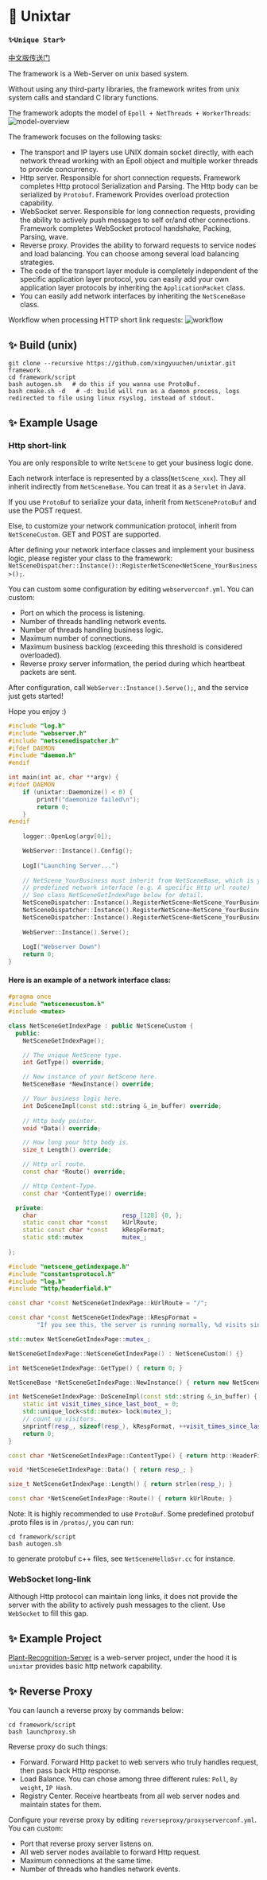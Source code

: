 # 🌟 Unixtar

### `✨Unique Star✨`

[中文版传送门](README_zh.md)

The framework is a Web-Server on unix based system.

Without using any third-party libraries, the framework writes from unix system calls and standard C library functions.

The framework adopts the model of `Epoll + NetThreads + WorkerThreads`:
![model-overview](http://49.235.29.121/file/docs/images/model-overview.png)

[comment]: <> (![model-overview]&#40;docs/images/model-overview.png&#41;)


The framework focuses on the following tasks:
* The transport and IP layers use UNIX domain socket directly, with each network thread working with an Epoll object and multiple worker threads to provide concurrency.
* Http server. Responsible for short connection requests. Framework completes Http protocol Serialization and Parsing. The Http body can be serialized by `Protobuf`. Framework Provides overload protection capability.
* WebSocket server. Responsible for long connection requests, providing the ability to actively push messages to self or/and other connections. Framework completes WebSocket protocol handshake, Packing, Parsing, wave.
* Reverse proxy. Provides the ability to forward requests to service nodes and load balancing. You can choose among several load balancing strategies.
* The code of the transport layer module is completely independent of the specific application layer protocol, you can easily add your own application layer protocols by inheriting the `ApplicationPacket` class.
* You can easily add network interfaces by inheriting the `NetSceneBase` class.

Workflow when processing HTTP short link requests:
![workflow](http://49.235.29.121:5002/file/docs/images/how-model-run.png)

[comment]: <> (![workflow]&#40;docs/images/how-model-run.png&#41;)



## ✨ Build (unix)
```shell
git clone --recursive https://github.com/xingyuuchen/unixtar.git framework
cd framework/script
bash autogen.sh   # do this if you wanna use ProtoBuf.
bash cmake.sh -d   # -d: build will run as a daemon process, logs redirected to file using linux rsyslog, instead of stdout.
```

## ✨ Example Usage
### Http short-link
You are only responsible to write `NetScene` to get your business logic done.

Each network interface is represented by a class(`NetScene_xxx`). They all inherit indirectly from `NetSceneBase`. You can treat it as a `Servlet` in Java.

If you use `ProtoBuf` to serialize your data, inherit from `NetSceneProtoBuf` and use the POST request.

Else, to customize your network communication protocol, inherit from `NetSceneCustom`. GET and POST are supported.

After defining your network interface classes and implement your business logic, please register your class to the framework: `NetSceneDispatcher::Instance()::RegisterNetScene<NetScene_YourBusiness>();`.

You can custom some configuration by editing `webserverconf.yml`. You can custom:
* Port on which the process is listening.
* Number of threads handling network events.
* Number of threads handling business logic.
* Maximum number of connections.
* Maximum business backlog (exceeding this threshold is considered overloaded).
* Reverse proxy server information, the period during which heartbeat packets are sent.

After configuration, call `WebServer::Instance().Serve();`, and the service just gets started!

Hope you enjoy :)

```c++
#include "log.h"
#include "webserver.h"
#include "netscenedispatcher.h"
#ifdef DAEMON
#include "daemon.h"
#endif

int main(int ac, char **argv) {
#ifdef DAEMON
    if (unixtar::Daemonize() < 0) {
        printf("daemonize failed\n");
        return 0;
    }
#endif
    
    logger::OpenLog(argv[0]);

    WebServer::Instance().Config();
    
    LogI("Launching Server...")
    
    // NetScene_YourBusiness must inherit from NetSceneBase, which is your
    // predefined network interface (e.g. A specific Http url route)
    // See class NetSceneGetIndexPage below for detail.
    NetSceneDispatcher::Instance().RegisterNetScene<NetScene_YourBusiness>();
    NetSceneDispatcher::Instance().RegisterNetScene<NetScene_YourBusiness1>();
    NetSceneDispatcher::Instance().RegisterNetScene<NetScene_YourBusiness2>();
    
    WebServer::Instance().Serve();
    
    LogI("Webserver Down")
    return 0;
}
```

#### Here is an example of a network interface class:
```c++
#pragma once
#include "netscenecustom.h"
#include <mutex>

class NetSceneGetIndexPage : public NetSceneCustom {
  public:
    NetSceneGetIndexPage();

    // The unique NetScene type.
    int GetType() override;

    // New instance of your NetScene here.
    NetSceneBase *NewInstance() override;

    // Your business logic here.
    int DoSceneImpl(const std::string &_in_buffer) override;
    
    // Http body pointer.
    void *Data() override;

    // How long your http body is.
    size_t Length() override;

    // Http url route.
    const char *Route() override;

    // Http Content-Type.
    const char *ContentType() override;

  private:
    char                        resp_[128] {0, };
    static const char *const    kUrlRoute;
    static const char *const    kRespFormat;
    static std::mutex           mutex_;
    
};
```
```c++
#include "netscene_getindexpage.h"
#include "constantsprotocol.h"
#include "log.h"
#include "http/headerfield.h"

const char *const NetSceneGetIndexPage::kUrlRoute = "/";

const char *const NetSceneGetIndexPage::kRespFormat =
        "If you see this, the server is running normally, %d visits since last boot.";

std::mutex NetSceneGetIndexPage::mutex_;

NetSceneGetIndexPage::NetSceneGetIndexPage() : NetSceneCustom() {}

int NetSceneGetIndexPage::GetType() { return 0; }

NetSceneBase *NetSceneGetIndexPage::NewInstance() { return new NetSceneGetIndexPage(); }

int NetSceneGetIndexPage::DoSceneImpl(const std::string &_in_buffer) {
    static int visit_times_since_last_boot_ = 0;
    std::unique_lock<std::mutex> lock(mutex_);
    // count up visitors.
    snprintf(resp_, sizeof(resp_), kRespFormat, ++visit_times_since_last_boot_);
    return 0;
}

const char *NetSceneGetIndexPage::ContentType() { return http::HeaderField::kTextPlain; }

void *NetSceneGetIndexPage::Data() { return resp_; }

size_t NetSceneGetIndexPage::Length() { return strlen(resp_); }

const char *NetSceneGetIndexPage::Route() { return kUrlRoute; }
```
Note: It is highly recommended to use `ProtoBuf`. Some predefined protobuf .proto files is in `/protos/`, you can run:
```shell
cd framework/script
bash autogen.sh
```
to generate protobuf c++ files, see `NetSceneHelloSvr.cc` for instance.

### WebSocket long-link
Although Http protocol can maintain long links, it does not provide the server with the ability to actively push messages to the client. Use `WebSocket` to fill this gap.



## ✨ Example Project
[Plant-Recognition-Server](https://github.com/xingyuuchen/object-identify-SVR.git) is a web-server project, under the hood it is `unixtar` provides basic http network capability.


## ✨ Reverse Proxy
You can launch a reverse proxy by commands below:
```shell
cd framework/script
bash launchproxy.sh
```

Reverse proxy do such things:
* Forward. Forward Http packet to web servers who truly handles request, then pass back Http response.
* Load Balance. You can chose among three different rules: `Poll`, `By weight`, `IP Hash`.
* Registry Center. Receive heartbeats from all web server nodes and maintain states for them. 

Configure your reverse proxy by editing `reverseproxy/proxyserverconf.yml`. You can custom:
* Port that reverse proxy server listens on.
* All web server nodes available to forward Http request.
* Maximum connections at the same time.
* Number of threads who handles network events.
